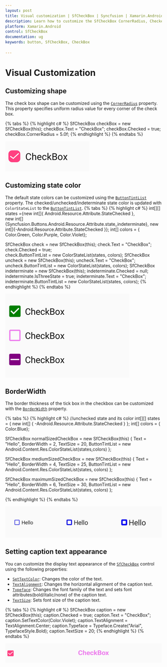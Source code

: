 ```yaml
---
layout: post
title: Visual customization | SfCheckBox | Syncfusion | Xamarin.Android
description: Learn how to customize the SfCheckBox CornerRadius, CheckedColor, UncheckedColor, BorderWidth, and Text.
platform: Xamarin.Android
control: SfCheckBox
documentation: ug 
keywords: button, SfCheckBox, CheckBox

---
```


# Visual Customization

## Customizing shape
The check box shape can be customized using the [`CornerRadius`](https://help.syncfusion.com/cr/xamarin-android/Syncfusion.Android.Buttons.SfCheckBox.html#Syncfusion_Android_Buttons_SfCheckBox_CornerRadius) property. This property specifies uniform radius value for every corner of the check box.

{% tabs %}
{% highlight c# %}
SfCheckBox checkBox = new SfCheckBox(this);
checkBox.Text = "CheckBox";
checkBox.Checked = true;
checkBox.CornerRadius = 5.0f;
{% endhighlight %}
{% endtabs %}

![CheckBox CornerRadius](Images/Radius.png)

## Customizing state color
The default state colors can be customized using the [`ButtonTintList`](https://help.syncfusion.com/cr/xamarin-android/Syncfusion.Android.Buttons.SfCheckBox.html) property. The checked/unchecked/indeterminate state color is updated with `ColorStateList` to the [`ButtonTintList`](https://help.syncfusion.com/cr/xamarin-android/Syncfusion.Android.Buttons.SfCheckBox.html).
{% tabs %}
{% highlight c# %}
int[][] states ={new int[]{ Android.Resource.Attribute.StateChecked },                            
                new int[]{Syncfusion.Buttons.Android.Resource.Attribute.state_indeterminate},
		new int[]{-Android.Resource.Attribute.StateChecked }};
int[] colors = { Color.Green,  Color.Purple, Color.Violet};

SfCheckBox check = new SfCheckBox(this);
check.Text = "CheckBox";
check.Checked = true;            
check.ButtonTintList = new ColorStateList(states, colors);
SfCheckBox uncheck = new SfCheckBox(this);
uncheck.Text = "CheckBox";            
uncheck.ButtonTintList = new ColorStateList(states, colors);
SfCheckBox indeterminate = new SfCheckBox(this);
indeterminate.Checked = null;
indeterminate.IsThreeState = true;
indeterminate.Text = "CheckBox";
indeterminate.ButtonTintList = new ColorStateList(states, colors);
{% endhighlight %}
{% endtabs %}

![CheckedColor and UncheckedColor in Checkbox](Images/StateColor.png)

## BorderWidth
The border thickness of the tick box in the checkbox can be customized with the [`BorderWidth`](https://help.syncfusion.com/cr/xamarin-android/Syncfusion.Android.Buttons.SfCheckBox.html#Syncfusion_Android_Buttons_SfCheckBox_BorderWidth) property.

{% tabs %}
{% highlight c# %}
//unchecked state and its color
int[][] states = { new int[] { -Android.Resource.Attribute.StateChecked } };
int[] colors = { Color.Blue};

SfCheckBox normalSizedCheckBox = new SfCheckBox(this)
{
Text = "Hello",
BorderWidth = 2,
TextSize = 20,
ButtonTintList = new Android.Content.Res.ColorStateList(states,colors)
};

SfCheckBox mediumSizedCheckBox = new SfCheckBox(this)
{
Text = "Hello",
BorderWidth = 4,
TextSize = 25,
ButtonTintList = new Android.Content.Res.ColorStateList(states, colors)
};

SfCheckBox maximumSizedCheckBox = new SfCheckBox(this)
{
Text = "Hello",
BorderWidth = 6,
TextSize = 30,
ButtonTintList = new Android.Content.Res.ColorStateList(states, colors)
};

{% endhighlight %}
{% endtabs %}

![CheckBox BorderWidth](Images/BorderWidth.png)

## Setting caption text appearance 
You can customize the display text appearance of the [`SfCheckBox`](https://help.syncfusion.com/cr/xamarin-android/Syncfusion.Android.Buttons.SfCheckBox.html) control using the following properties:

* [`SetTextColor`](https://help.syncfusion.com/cr/xamarin-android/Syncfusion.Android.Buttons.SfCheckBox.html): Changes the color of the text.
* [`TextAlignment`](https://help.syncfusion.com/cr/xamarin-android/Syncfusion.Android.Buttons.SfCheckBox.html): Changes the horizontal alignment of the caption text.
* [`Typeface`](https://help.syncfusion.com/cr/xamarin-android/Syncfusion.Android.Buttons.SfCheckBox.html): Changes the font family of the text and sets font attributes(bold/italic/none) of the caption text.
* [`TextSize`](https://help.syncfusion.com/cr/xamarin-android/Syncfusion.Android.Buttons.SfCheckBox.html): Sets font size of the caption text.

{% tabs %}
{% highlight c# %}
SfCheckBox caption = new SfCheckBox(this);
caption.Checked = true;
caption.Text = "CheckBox";
caption.SetTextColor(Color.Violet);
caption.TextAlignment = TextAlignment.Center;
caption.Typeface = Typeface.Create("Arial", TypefaceStyle.Bold);
caption.TextSize = 20;
{% endhighlight %}
{% endtabs %}

![CheckBox TextAppearance](Images/CaptionAppearance.png)
